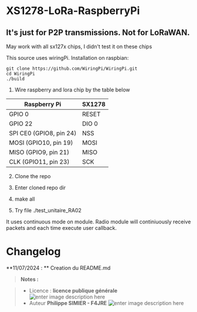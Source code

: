 ﻿# XS1278-LoRa-RaspberryPi

## It's just for P2P transmissions. Not for LoRaWAN.

May work with all sx127x chips, I didn't test it on these chips

This source uses wiringPi. Installation on raspbian:  
```
git clone https://github.com/WiringPi/WiringPi.git
cd WiringPi
./build
```
1. Wire raspberry and lora chip by the table below

|Raspberry Pi | SX1278 |
|----|----------|
| GPIO 0 | RESET| 
| GPIO 22 |DIO 0     |
| SPI CE0 (GPIO8, pin 24)| NSS | 
| MOSI (GPIO10, pin 19)| MOSI | 
| MISO (GPIO9, pin 21)| MISO | 
| CLK (GPIO11, pin 23)| SCK | 

2. Clone the repo

3. Enter cloned repo dir

4.  make all

5. Try file ./test_unitaire_RA02

It uses continuous mode on module. Radio module will continiuously receive packets and each time execute user callback.





# Changelog

**11/07/2024 : ** Creation du README.md 

> **Notes :**


> - Licence : **licence publique générale** ![enter image description here](https://img.shields.io/badge/licence-GPL-green.svg)
> - Auteur  **Philippe SIMIER  - F4JRE**
>  ![enter image description here](https://img.shields.io/badge/built-passing-green.svg)
<!-- TOOLBOX 

Génération des badges : https://shields.io/
Génération de ce fichier : https://stackedit.io/editor#

